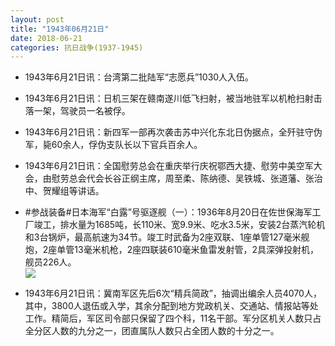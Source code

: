 ```yaml
---
layout: post
title: "1943年06月21日"
date: 2018-06-21
categories: 抗日战争(1937-1945)
---
```


<meta name="referrer" content="no-referrer" />

- 1943年6月21日讯：台湾第二批陆军“志愿兵”1030人入伍。 

- 1943年6月21日讯：日机三架在赣南遂川低飞扫射，被当地驻军以机枪扫射击落一架，驾驶员一名被俘。 

- 1943年6月21日讯：新四军一部再次袭击苏中兴化东北日伪据点，全歼驻守伪军，毙60余人，俘伪支队长以下官兵百余人。 

- 1943年6月21日讯：全国慰劳总会在重庆举行庆祝鄂西大捷、慰劳中美空军大会，由慰劳总会代会长谷正纲主席，周至柔、陈纳德、吴铁城、张道藩、张治中、贺耀组等讲话。 

- #参战装备#日本海军“白露”号驱逐舰（一）：1936年8月20日在佐世保海军工厂竣工，排水量为1685吨，长110米、宽9.9米、吃水3.5米，安装2台蒸汽轮机和3台锅炉，最高航速为34节。竣工时武备为2座双联、1座单管127毫米舰炮，2座单管13毫米机枪，2座四联装610毫米鱼雷发射管，2具深弹投射机，舰员226人。 <br/><img src="https://wx1.sinaimg.cn/large/aca367d8ly1fsiknb8782j20go0tb0xj.jpg" />

- 1943年6月21日讯：冀南军区先后6次“精兵简政”，抽调出编余人员4070人，其中，3800人退伍或入学，其余分配到地方党政机关、交通站、情报站等处工作。精简后，军区司令部只保留了四个科，11名干部。军分区机关人数只占全分区人数的九分之一，团直属队人数只占全团人数的十分之一。 

